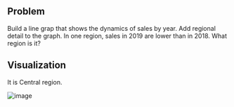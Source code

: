 ## Problem
Build a line grap that shows the dynamics of sales by year. Add regional detail to the graph.
In one region, sales in 2019 are lower than in 2018. What region is it?

## Visualization

It is Central region.

![image](https://user-images.githubusercontent.com/76550825/167257391-b405e9b0-30b8-4e1e-b340-16247886d6c4.png)
